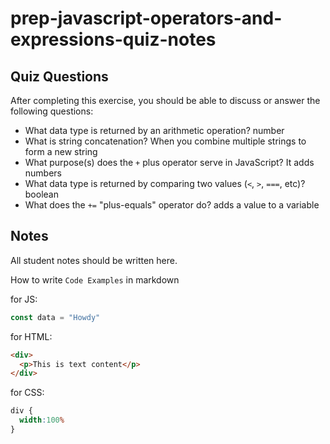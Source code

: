 # prep-javascript-operators-and-expressions-quiz-notes

## Quiz Questions

After completing this exercise, you should be able to discuss or answer the following questions:

- What data type is returned by an arithmetic operation?
number
- What is string concatenation?
When you combine multiple strings to form a new string
- What purpose(s) does the `+` plus operator serve in JavaScript?
It adds numbers
- What data type is returned by comparing two values (`<`, `>`, `===`, etc)?
boolean
- What does the `+=` "plus-equals" operator do?
adds a value to a variable


## Notes

All student notes should be written here.


How to write `Code Examples` in markdown

for JS:
```javascript
const data = "Howdy"
```

for HTML:
```html
<div>
  <p>This is text content</p>
</div>
```

for CSS:
```css
div {
  width:100%
}
```
